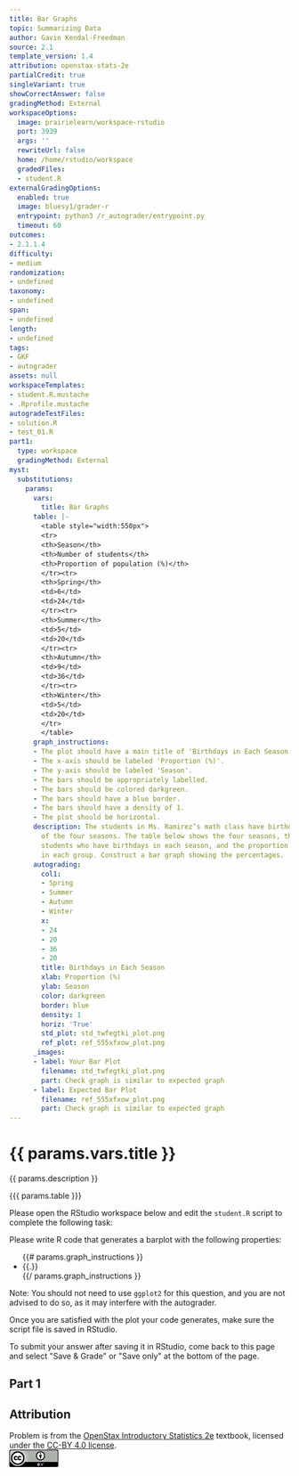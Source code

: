 ```yaml
---
title: Bar Graphs
topic: Summarizing Data
author: Gavin Kendal-Freedman
source: 2.1
template_version: 1.4
attribution: openstax-stats-2e
partialCredit: true
singleVariant: true
showCorrectAnswer: false
gradingMethod: External
workspaceOptions:
  image: prairielearn/workspace-rstudio
  port: 3939
  args: ''
  rewriteUrl: false
  home: /home/rstudio/workspace
  gradedFiles:
  - student.R
externalGradingOptions:
  enabled: true
  image: bluesy1/grader-r
  entrypoint: python3 /r_autograder/entrypoint.py
  timeout: 60
outcomes:
- 2.1.1.4
difficulty:
- medium
randomization:
- undefined
taxonomy:
- undefined
span:
- undefined
length:
- undefined
tags:
- GKF
- autograder
assets: null
workspaceTemplates:
- student.R.mustache
- .Rprofile.mustache
autogradeTestFiles:
- solution.R
- test_01.R
part1:
  type: workspace
  gradingMethod: External
myst:
  substitutions:
    params:
      vars:
        title: Bar Graphs
      table: |-
        <table style="width:550px">
        <tr>
        <th>Season</th>
        <th>Number of students</th>
        <th>Proportion of population (%)</th>
        </tr><tr>
        <th>Spring</th>
        <td>6</td>
        <td>24</td>
        </tr><tr>
        <th>Summer</th>
        <td>5</td>
        <td>20</td>
        </tr><tr>
        <th>Autumn</th>
        <td>9</td>
        <td>36</td>
        </tr><tr>
        <th>Winter</th>
        <td>5</td>
        <td>20</td>
        </tr>
        </table>
      graph_instructions:
      - The plot should have a main title of 'Birthdays in Each Season'.
      - The x-axis should be labeled 'Proportion (%)'.
      - The y-axis should be labeled 'Season'.
      - The bars should be appropriately labelled.
      - The bars should be colored darkgreen.
      - The bars should have a blue border.
      - The bars should have a density of 1.
      - The plot should be horizontal.
      description: The students in Ms. Ramirez’s math class have birthdays in each
        of the four seasons. The table below shows the four seasons, the number of
        students who have birthdays in each season, and the proportion (%) of students
        in each group. Construct a bar graph showing the percentages.
      autograding:
        col1:
        - Spring
        - Summer
        - Autumn
        - Winter
        x:
        - 24
        - 20
        - 36
        - 20
        title: Birthdays in Each Season
        xlab: Proportion (%)
        ylab: Season
        color: darkgreen
        border: blue
        density: 1
        horiz: 'True'
        std_plot: std_twfegtki_plot.png
        ref_plot: ref_555xfxow_plot.png
      _images:
      - label: Your Bar Plot
        filename: std_twfegtki_plot.png
        part: Check graph is similar to expected graph
      - label: Expected Bar Plot
        filename: ref_555xfxow_plot.png
        part: Check graph is similar to expected graph
---
```

# {{ params.vars.title }}
{{ params.description }}

{{{ params.table }}}

<pl-card title="Instructions">

Please open the RStudio workspace below and edit the `student.R` script to complete the following task:

Please write R code that generates a barplot with the following properties:

<ul>
{{# params.graph_instructions }}
  <li>{{.}}</li>
{{/ params.graph_instructions }}
</ul>

Note: You should not need to use `ggplot2` for this question, and you are not advised to do so, as it may interfere with the autograder.

Once you are satisfied with the plot your code generates, make sure the script file is saved in RStudio.

To submit your answer after saving it in RStudio, come back to this page and select "Save & Grade" or "Save only" at the bottom of the page.

</pl-card>

## Part 1

## Attribution

Problem is from the [OpenStax Introductory Statistics 2e](https://openstax.org/books/introductory-statistics-2e) textbook, licensed under the [CC-BY 4.0 license](https://creativecommons.org/licenses/by/4.0/).<br>![Image representing the Creative Commons 4.0 BY license.](https://raw.githubusercontent.com/firasm/bits/master/by.png)